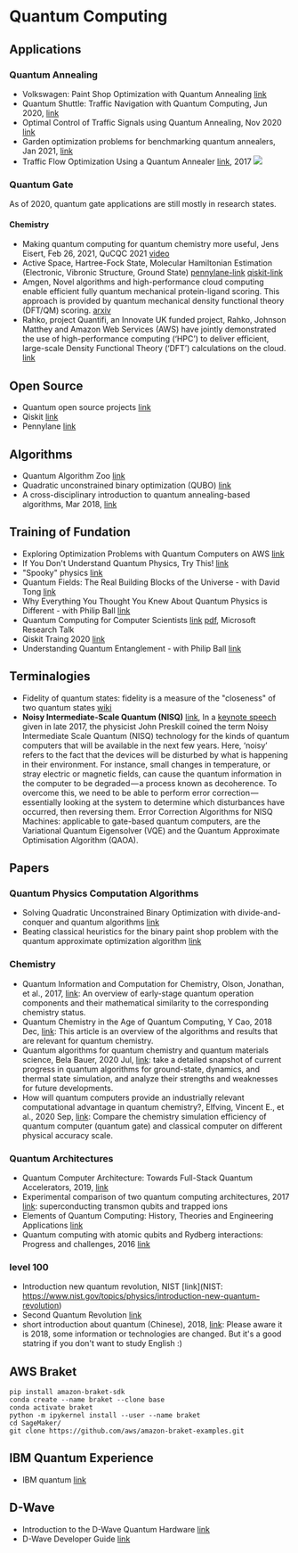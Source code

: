 # Quantum Computing

## Applications
### Quantum Annealing
* Volkswagen: Paint Shop Optimization with Quantum Annealing [link](https://youtu.be/Uenk1SF8NsI?t=276)
* Quantum Shuttle: Traffic Navigation with Quantum Computing, Jun 2020, [link](https://arxiv.org/abs/2006.14162)
* Optimal Control of Traffic Signals using Quantum Annealing, Nov 2020 [link](https://arxiv.org/abs/1912.07134)
* Garden optimization problems for benchmarking quantum annealers, Jan 2021, [link](https://arxiv.org/abs/2101.10827)
* Traffic Flow Optimization Using a Quantum Annealer [link](https://www.frontiersin.org/articles/10.3389/fict.2017.00029/full), 2017
![](https://www.frontiersin.org/files/Articles/301656/fict-04-00029-HTML/image_m/fict-04-00029-g005.jpg)

### Quantum Gate
As of 2020, quantum gate applications are still mostly in research states.

#### Chemistry
* Making quantum computing for quantum chemistry more useful, Jens Eisert, Feb 26, 2021, QuCQC 2021 [video](https://youtu.be/iFstcq2RYzc)
* Active Space, Hartree-Fock State, Molecular Hamiltonian Estimation (Electronic, Vibronic Structure, Ground State) [pennylane-link](https://pennylane.readthedocs.io/en/stable/code/qml_qchem.html) [qiskit-link](https://qiskit.org/documentation/tutorials/chemistry/index.html)
* Amgen, Novel algorithms and high-performance cloud computing enable
efficient fully quantum mechanical protein-ligand scoring. This approach is provided by quantum mechanical density functional theory (DFT/QM) scoring. [arxiv](https://arxiv.org/pdf/2004.08725.pdf)
* Rahko, project Quantifi, an Innovate UK funded project, Rahko, Johnson Matthey and Amazon Web Services (AWS) have jointly demonstrated the use of high-performance computing (‘HPC’) to deliver efficient, large-scale Density Functional Theory (‘DFT’) calculations on the cloud. [link](https://rahko.ai/efficient-large-scale-density-functional-theory-on-the-cloud/)

## Open Source
* Quantum open source projects [link](https://qosf.org/project_list/)
* Qiskit [link](https://qiskit.org/)
* Pennylane [link](https://pennylane.ai/)

## Algorithms
* Quantum Algorithm Zoo [link](https://quantumalgorithmzoo.org/)
* Quadratic unconstrained binary optimization (QUBO) [link](https://arxiv.org/abs/1811.11538)
* A cross-disciplinary introduction to quantum annealing-based algorithms, Mar 2018, [link](https://arxiv.org/abs/1803.03372)

## Training of Fundation
* Exploring Optimization Problems with Quantum Computers on AWS [link](https://www.youtube.com/watch?v=hGLSZK6eoQs)
* If You Don't Understand Quantum Physics, Try This! [link](https://youtu.be/Usu9xZfabPM)
* "Spooky" physics [link](https://youtu.be/wZzHnZzm_58)
* Quantum Fields: The Real Building Blocks of the Universe - with David Tong [link](https://www.youtube.com/watch?v=zNVQfWC_evg)
* Why Everything You Thought You Knew About Quantum Physics is Different - with Philip Ball [link](https://www.youtube.com/watch?v=q7v5NtV8v6I)
* Quantum Computing for Computer Scientists [link](https://www.youtube.com/watch?v=F_Riqjdh2oM) [pdf](https://www.microsoft.com/en-us/research/video/quantum-computing-computer-scientists/#!related_info), Microsoft Research Talk
* Qiskit Traing 2020 [link](https://www.youtube.com/playlist?list=PLOFEBzvs-VvrXTMy5Y2IqmSaUjfnhvBHR)
* Understanding Quantum Entanglement - with Philip Ball [link](https://www.youtube.com/watch?v=5_0o2fJhtSc&feature=youtu.be)

## Terminalogies
* Fidelity of quantum states: fidelity is a measure of the "closeness" of two quantum states [wiki](https://en.wikipedia.org/wiki/Fidelity_of_quantum_states)
* **Noisy Intermediate-Scale Quantum (NISQ)** [link](https://arxiv.org/abs/1801.00862), In a [keynote speech](https://youtu.be/h4nUyF9cSaw) given in late 2017, the physicist John Preskill coined the term Noisy Intermediate Scale Quantum (NISQ) technology for the kinds of quantum computers that will be available in the next few years. Here, ‘noisy’ refers to the fact that the devices will be disturbed by what is happening in their environment. For instance, small changes in temperature, or stray electric or magnetic fields, can cause the quantum information in the computer to be degraded — a process known as decoherence. To overcome this, we need to be able to perform error correction — essentially looking at the system to determine which disturbances have occurred, then reversing them. Error Correction Algorithms for NISQ Machines: applicable to gate-based quantum computers,
are the Variational Quantum Eigensolver (VQE) and the Quantum Approximate Optimisation Algorithm (QAOA).

## Papers
### Quantum Physics Computation Algorithms
* Solving Quadratic Unconstrained Binary Optimization with divide-and-conquer and quantum algorithms [link](https://arxiv.org/abs/2101.07813)
* Beating classical heuristics for the binary paint shop problem with the quantum approximate optimization algorithm [link](https://arxiv.org/abs/2011.03403)

### Chemistry
* Quantum Information and Computation for Chemistry, Olson, Jonathan, et al., 2017, [link](https://arxiv.org/pdf/1706.05413.pdf): An overview of early-stage quantum operation components and their mathematical similarity to the corresponding chemistry status.
* Quantum Chemistry in the Age of Quantum Computing, Y Cao, 2018 Dec, [link](https://arxiv.org/abs/1812.09976): This article is an overview of the algorithms and results that are relevant for quantum chemistry.
* Quantum algorithms for quantum chemistry and quantum materials science, Bela Bauer, 2020 Jul, [link](https://arxiv.org/abs/2001.03685): take a detailed snapshot of current progress in quantum algorithms for ground-state, dynamics, and thermal state simulation, and analyze their strengths and weaknesses for future developments.
* How will quantum computers provide an industrially relevant computational advantage in quantum chemistry?, Elfving, Vincent E., et al., 2020 Sep, [link](https://arxiv.org/pdf/2009.12472.pdf): Compare the chemistry simulation efficiency of quantum computer (quantum gate) and classical computer on different physical accuracy scale.

### Quantum Architectures
* Quantum Computer Architecture: Towards Full-Stack Quantum Accelerators, 2019, [link](https://arxiv.org/abs/1903.09575)
* Experimental comparison of two quantum computing architectures, 2017 [link](https://arxiv.org/abs/1702.01852): superconducting transmon qubits and trapped ions
* Elements of Quantum Computing: History, Theories and Engineering Applications [link](http://mmrc.amss.cas.cn/tlb/201702/W020170224608149203392.pdf)
* Quantum computing with atomic qubits and Rydberg interactions: Progress and challenges, 2016 [link](https://iopscience.iop.org/article/10.1088/0953-4075/49/20/202001/ampdf)

### level 100
* Introduction new quantum revolution, NIST [link](NIST: https://www.nist.gov/topics/physics/introduction-new-quantum-revolution)
* Second Quantum Revolution [link](http://aappsbulletin.org/myboard/read.php?Board=featurearticles&id=236)
* short introduction about quantum (Chinese), 2018, [link](https://medium.com/@kelispinor/%E9%87%8F%E5%AD%90%E9%9B%BB%E8%85%A6%E6%A5%B5%E7%B0%A1%E4%BB%8B-short-introduction-to-quantum-computer-a7b159861786): Please aware it is 2018, some information or technologies are changed. But it's a good statring if you don't want to study English :)

## AWS Braket
```
pip install amazon-braket-sdk
conda create --name braket --clone base
conda activate braket
python -m ipykernel install --user --name braket
cd SageMaker/
git clone https://github.com/aws/amazon-braket-examples.git
```
## IBM Quantum Experience
* IBM quantum [link](https://quantum-computing.ibm.com/login)

## D-Wave
* Introduction to the D-Wave Quantum Hardware [link](https://www.dwavesys.com/tutorials/background-reading-series/introduction-d-wave-quantum-hardware)
* D-Wave Developer Guide [link](https://docs.dwavesys.com/docs/latest/doc_getting_started.html)


